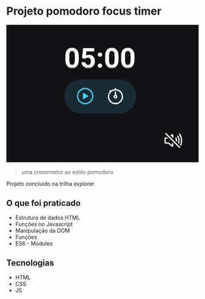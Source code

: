 # Projeto pomodoro focus timer

![preview](./assets/preview.png)

> uma cronometro ao estilo pomodoro  

Projeto concluido na trilha explorer

## O que foi praticado 

- Estrutura de dados HTML  
- Funções no Javascript  
- Manipulação da DOM   
- Funções   
- ES6 - Modules  

## Tecnologias 

- HTML
- CSS
- JS